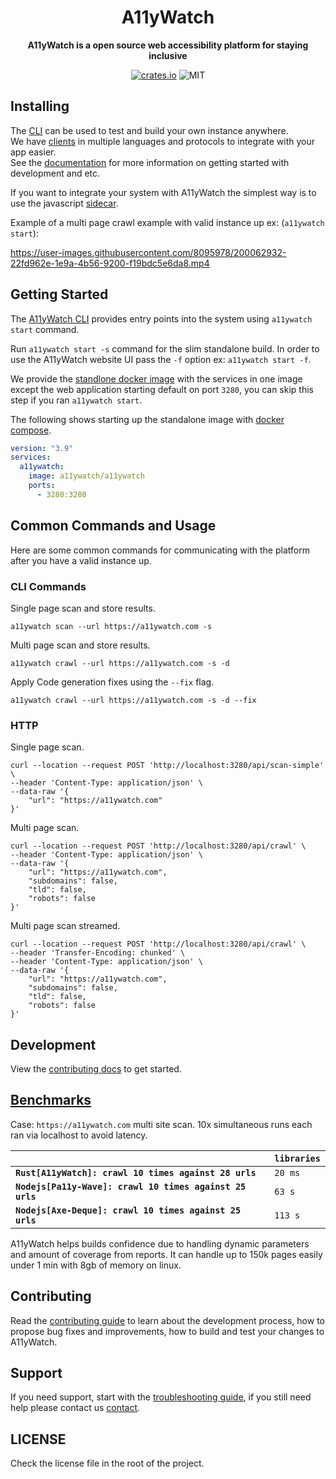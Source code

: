 <div align="center">
  <h1>A11yWatch</h1>
  <p>
    <strong>A11yWatch is a open source web accessibility platform for staying inclusive</strong>
  </p>
  <p>

[![crates.io](https://img.shields.io/crates/v/a11ywatch_cli?label=latest)](https://docs.rs/crate/a11ywatch_cli/latest)
![MIT](https://img.shields.io/crates/l/a11ywatch_cli.svg)

  </p>
</div>


## Installing

The [CLI](./cli/README.md) can be used to test and build your own instance anywhere.<br>
We have [clients](./clients) in multiple languages and protocols to integrate with your app easier.<br>
See the [documentation](https://docs.a11ywatch.com) for more information on getting started with development and etc.

If you want to integrate your system with A11yWatch the simplest way is to use the javascript [sidecar](https://github.com/a11ywatch/sidecar).

Example of a multi page crawl example with valid instance up ex: (`a11ywatch start`):

https://user-images.githubusercontent.com/8095978/200062932-22fd962e-1e9a-4b56-9200-f19bdc5e6da8.mp4

## Getting Started

The [A11yWatch CLI](./cli/README.md) provides entry points into the system using `a11ywatch start` command.

Run `a11ywatch start -s` command for the slim standalone build.
In order to use the A11yWatch website UI pass the `-f` option ex:  `a11ywatch start -f`.

We provide the [standlone docker image](https://hub.docker.com/r/a11ywatch/a11ywatch) with the services in one image except the web application starting default on port `3280`, you can skip this step if you ran `a11ywatch start`.

The following shows starting up the standalone image with [docker compose](https://docs.docker.com/compose/).

```yml
version: "3.9"
services:
  a11ywatch:
    image: a11ywatch/a11ywatch
    ports:
      - 3280:3280
```

## Common Commands and Usage

Here are some common commands for communicating with the platform after you have a valid instance up.

### CLI Commands

Single page scan and store results.

`a11ywatch scan --url https://a11ywatch.com -s`

Multi page scan and store results.

`a11ywatch crawl --url https://a11ywatch.com -s -d`

Apply Code generation fixes using the `--fix` flag.

`a11ywatch crawl --url https://a11ywatch.com -s -d --fix`

### HTTP

Single page scan.

```
curl --location --request POST 'http://localhost:3280/api/scan-simple' \
--header 'Content-Type: application/json' \
--data-raw '{
    "url": "https://a11ywatch.com"
}'
```

Multi page scan.

```
curl --location --request POST 'http://localhost:3280/api/crawl' \
--header 'Content-Type: application/json' \
--data-raw '{
    "url": "https://a11ywatch.com",
    "subdomains": false,
    "tld": false,
    "robots": false
}'
```

Multi page scan streamed.

```
curl --location --request POST 'http://localhost:3280/api/crawl' \
--header 'Transfer-Encoding: chunked' \
--header 'Content-Type: application/json' \
--data-raw '{
    "url": "https://a11ywatch.com",
    "subdomains": false,
    "tld": false,
    "robots": false
}'
```

## Development

View the [contributing docs](https://docs.a11ywatch.com/documentation/contributing/) to get started.

## [Benchmarks](./benchmarks)

Case: `https://a11ywatch.com` multi site scan.
10x simultaneous runs each ran via localhost to avoid latency.

|                                                            | `libraries`       |
| :--------------------------------------------------------- | :---------------- |
| **`Rust[A11yWatch]: crawl 10 times against 28 urls`**      | `20 ms`           |
| **`Nodejs[Pa11y-Wave]: crawl 10 times against 25 urls`**   | `63 s`            |
| **`Nodejs[Axe-Deque]: crawl 10 times against 25 urls`**    | `113 s`           |

A11yWatch helps builds confidence due to handling dynamic parameters and amount of coverage from reports.
It can handle up to 150k pages easily under 1 min with 8gb of memory on linux.

## Contributing

Read the [contributing guide](./CONTRIBUTING.md) to learn about the development process, how to propose bug fixes and improvements, how to build and test your changes to A11yWatch.

## Support

If you need support, start with the [troubleshooting guide](https://docs.a11ywatch.com/documentation/troubleshooting),
if you still need help please contact us [contact](https://docs.a11ywatch.com/documentation/contact).

## LICENSE

Check the license file in the root of the project.
